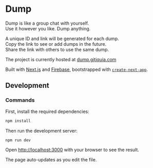 # Dump

Dump is like a group chat with yourself.  
Use it however you like. Dump anything.


A unique ID and link will be generated for each dump.  
Copy the link to see or add dumps in the future.  
Share the link with others to use the same dump.


The project is currently hosted at [dump.gjtiquia.com](https://dump.gjtiquia.com/)

Built with [Next.js](https://nextjs.org/) and [Firebase](https://firebase.google.com/), bootstrapped with [`create-next-app`](https://github.com/vercel/next.js/tree/canary/packages/create-next-app).

## Development

### Commands

First, install the required dependencies:
```bash
npm install
```

Then run the development server:

```bash
npm run dev
```

Open [http://localhost:3000](http://localhost:3000) with your browser to see the result.

The page auto-updates as you edit the file.





